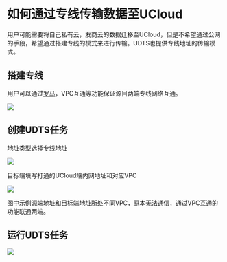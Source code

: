 # 如何通过专线传输数据至UCloud

用户可能需要将自己私有云，友商云的数据迁移至UCloud，但是不希望通过公网的手段，希望通过搭建专线的模式来进行传输。UDTS也提供专线地址的传输模式。

## 搭建专线

用户可以通过[罗马](https://docs.ucloud.cn/network/roma/overview)，VPC互通等功能保证源目两端专线网络互通。

![](http://udts-doc.cn-bj.ufileos.com/connect001.png)

## 创建UDTS任务

地址类型选择专线地址

![](http://udts-doc.cn-bj.ufileos.com/connect002.png)

目标端填写打通的UCloud端内网地址和对应VPC

![](http://udts-doc.cn-bj.ufileos.com/connect003.png)

图中示例源端地址和目标端地址所处不同VPC，原本无法通信，通过VPC互通的功能联通两端。

## 运行UDTS任务

![](http://udts-doc.cn-bj.ufileos.com/connect004.png)
